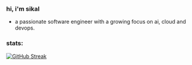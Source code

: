 ### hi, i'm sikal
- a passionate software engineer with a growing focus on ai, cloud and devops.

### stats:
[![GitHub Streak](http://github-readme-streak-stats.herokuapp.com?user=sikal10&theme=dark&background=000000)](https://git.io/streak-stats)
